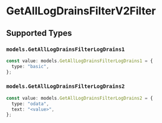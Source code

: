 # GetAllLogDrainsFilterV2Filter


## Supported Types

### `models.GetAllLogDrainsFilterLogDrains1`

```typescript
const value: models.GetAllLogDrainsFilterLogDrains1 = {
  type: "basic",
};
```

### `models.GetAllLogDrainsFilterLogDrains2`

```typescript
const value: models.GetAllLogDrainsFilterLogDrains2 = {
  type: "odata",
  text: "<value>",
};
```

